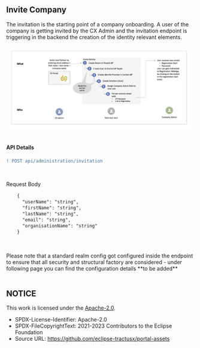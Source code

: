 ## Invite Company

The invitation is the starting point of a company onboarding.
A user of the company is getting invited by the CX Admin and the invitation endpoint is triggering in the backend the creation of the identity relevant elements.
<br>
<br>
<img width="998" alt="image" src="https://raw.githubusercontent.com/eclipse-tractusx/portal-assets/main/docs/static/login-process-responsibilities.png">
<br>
<br>

#### API Details

```diff
! POST api/administration/invitation
```

<br>

Request Body

        {
          "userName": "string",
          "firstName": "string",
          "lastName": "string",
          "email": "string",
          "organisationName": "string"
        }

<br>
<br>
Please note that a standard realm config got configured inside the endpoint to ensure that all security and structural factory are considered - under following page you can find the configuration details **to be added**
<br>
<br>

## NOTICE

This work is licensed under the [Apache-2.0](https://www.apache.org/licenses/LICENSE-2.0).

- SPDX-License-Identifier: Apache-2.0
- SPDX-FileCopyrightText: 2021-2023 Contributors to the Eclipse Foundation
- Source URL: https://github.com/eclipse-tractusx/portal-assets
